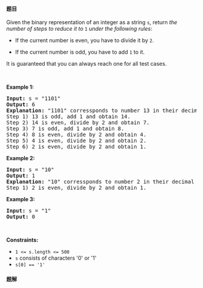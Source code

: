 #### 题目
<p>Given the binary representation of an integer as a string <code>s</code>, return <em>the number of steps to reduce it to </em><code>1</code><em> under the following rules</em>:</p>

<ul>
	<li>
	<p>If the current number is even, you have to divide it by <code>2</code>.</p>
	</li>
	<li>
	<p>If the current number is odd, you have to add <code>1</code> to it.</p>
	</li>
</ul>

<p>It is guaranteed that you can always reach one for all test cases.</p>

<p>&nbsp;</p>
<p><strong class="example">Example 1:</strong></p>

<pre>
<strong>Input:</strong> s = &quot;1101&quot;
<strong>Output:</strong> 6
<strong>Explanation:</strong> &quot;1101&quot; corressponds to number 13 in their decimal representation.
Step 1) 13 is odd, add 1 and obtain 14.&nbsp;
Step 2) 14 is even, divide by 2 and obtain 7.
Step 3) 7 is odd, add 1 and obtain 8.
Step 4) 8 is even, divide by 2 and obtain 4.&nbsp; 
Step 5) 4 is even, divide by 2 and obtain 2.&nbsp;
Step 6) 2 is even, divide by 2 and obtain 1.&nbsp; 
</pre>

<p><strong class="example">Example 2:</strong></p>

<pre>
<strong>Input:</strong> s = &quot;10&quot;
<strong>Output:</strong> 1
<strong>Explanation:</strong> &quot;10&quot; corressponds to number 2 in their decimal representation.
Step 1) 2 is even, divide by 2 and obtain 1.&nbsp; 
</pre>

<p><strong class="example">Example 3:</strong></p>

<pre>
<strong>Input:</strong> s = &quot;1&quot;
<strong>Output:</strong> 0
</pre>

<p>&nbsp;</p>
<p><strong>Constraints:</strong></p>

<ul>
	<li><code>1 &lt;= s.length&nbsp;&lt;= 500</code></li>
	<li><code>s</code> consists of characters &#39;0&#39; or &#39;1&#39;</li>
	<li><code>s[0] == &#39;1&#39;</code></li>
</ul>


 #### 题解